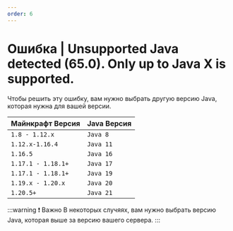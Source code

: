```yaml
---
order: 6
---
```


# Ошибка | Unsupported Java detected (65.0). Only up to Java X is supported.

Чтобы решить эту ошибку, вам нужно выбрать другую версию Java, которая нужна для вашей версии.

| Майнкрафт Версия | Java Версия |
| --------------- | ------------- |
| `1.8 - 1.12.x`            | `Java 8`      |
| `1.12.x-1.16.4`            | `Java 11`      |
| `1.16.5`            | `Java 16`      |
| `1.17.1 - 1.18.1+`            | `Java 17`     |
| `1.17.1 - 1.18.1+`         | `Java 19`     |
| `1.19.x - 1.20.x`            | `Java 20`     |
| `1.20.5+`            | `Java 21`     |

:::warning :exclamation: Важно
В некоторых случяях, вам нужно выбрать версию Java, которая выше за версию вашего сервера.
:::